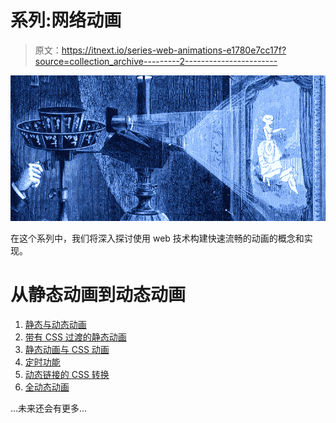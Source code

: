# 系列:网络动画

> 原文：<https://itnext.io/series-web-animations-e1780e7cc17f?source=collection_archive---------2----------------------->

![](img/ac13a78755135780a3e9d5ff9ae3262d.png)

在这个系列中，我们将深入探讨使用 web 技术构建快速流畅的动画的概念和实现。

# **从静态动画到动态动画**

1.  [静态与动态动画](https://medium.com/@felixblaschke/static-vs-dynamic-animations-7684a3d1abe6)
2.  [带有 CSS 过渡的静态动画](https://medium.com/@felixblaschke/static-animations-with-css-transition-373c4290045)
3.  [静态动画与 CSS 动画](https://medium.com/@felixblaschke/static-animations-with-css-animation-5e75df5fd6dc)
4.  [定时功能](https://medium.com/@felixblaschke/timing-functions-7b3e74fc30d)
5.  [动态链接的 CSS 转换](https://medium.com/@felixblaschke/dynamically-chained-css-transitions-5e31beb640f8)
6.  [全动态动画](https://medium.com/@felixblaschke/fully-dynamic-animations-f0b6b6c5e6da)

…未来还会有更多…